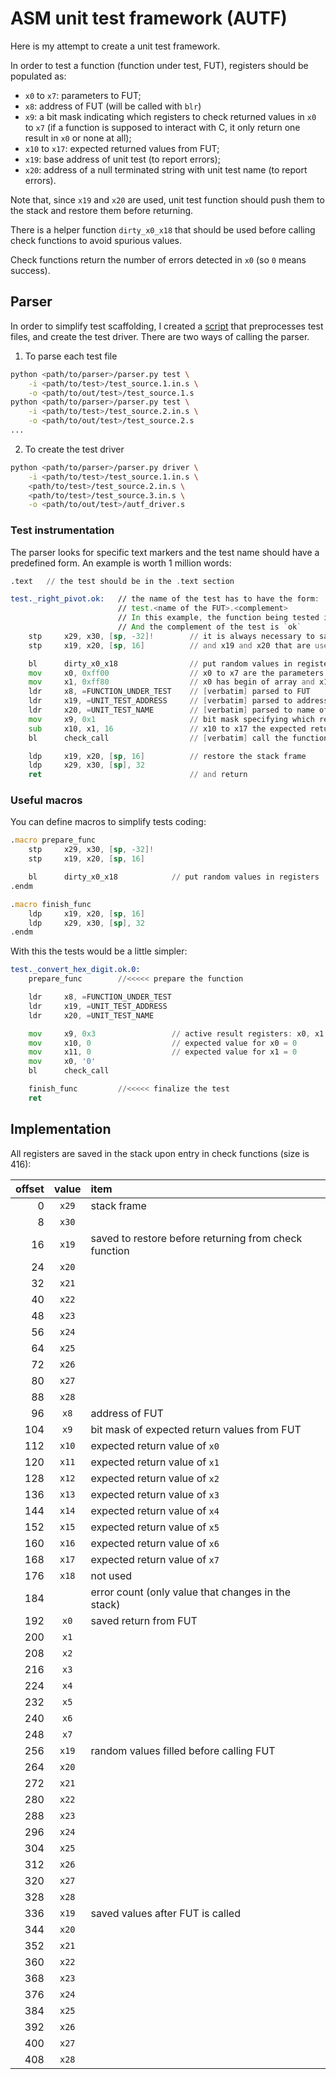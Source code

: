 # ASM unit test framework (AUTF)

Here is my attempt to create a unit test framework.

In order to test a function (function under test, FUT), registers should be populated as:

* `x0` to `x7`: parameters to FUT;
* `x8`: address of FUT (will be called with `blr`)
* `x9`: a bit mask indicating which registers to check returned values in `x0` to `x7` (if a
  function is supposed to interact with C, it only return one result in `x0` or none at all);
* `x10` to `x17`: expected returned values from FUT;
* `x19`: base address of unit test (to report errors);
* `x20`: address of a null terminated string with unit test name (to report errors).

Note that, since `x19` and `x20` are used, unit test function should push them to the stack and
restore them before returning.

There is a helper function `dirty_x0_x18` that should be used before calling check functions to
avoid spurious values.

Check functions return the number of errors detected in `x0` (so `0` means success).

## Parser

In order to simplify test scaffolding, I created a [script](parser.py) that preprocesses test files,
and create the test driver. There are two ways of calling the parser.

1. To parse each test file

```bash
python <path/to/parser>/parser.py test \
    -i <path/to/test>/test_source.1.in.s \
    -o <path/to/out/test>/test_source.1.s
python <path/to/parser>/parser.py test \
    -i <path/to/test>/test_source.2.in.s \
    -o <path/to/out/test>/test_source.2.s
...
```

2. To create the test driver

```bash
python <path/to/parser>/parser.py driver \
    -i <path/to/test>/test_source.1.in.s \
    <path/to/test>/test_source.2.in.s \
    <path/to/test>/test_source.3.in.s \
    -o <path/to/out/test>/autf_driver.s
```

### Test instrumentation

The parser looks for specific text markers and the test name should have a predefined form. An
example is worth 1 million words:

```asm
.text   // the test should be in the .text section

test._right_pivot.ok:   // the name of the test has to have the form:
                        // test.<name of the FUT>.<complement>
                        // In this example, the function being tested is `_right_pivot`
                        // And the complement of the test is `ok`
    stp     x29, x30, [sp, -32]!        // it is always necessary to save the x29, x30 (stack frame)
    stp     x19, x20, [sp, 16]          // and x19 and x20 that are used to save unit test address and test name

    bl      dirty_x0_x18                // put random values in registers (recommended to do)
    mov     x0, 0xff00                  // x0 to x7 are the parameters to FUT, in this example:
    mov     x1, 0xff80                  // x0 has begin of array and x1 has end of array
    ldr     x8, =FUNCTION_UNDER_TEST    // [verbatim] parsed to FUT
    ldr     x19, =UNIT_TEST_ADDRESS     // [verbatim] parsed to address of this unit test, for error messages
    ldr     x20, =UNIT_TEST_NAME        // [verbatim] parsed to name of this unit test, for error messages
    mov     x9, 0x1                     // bit mask specifying which registers will have return values (in this example only x0)
    sub     x10, x1, 16                 // x10 to x17 the expected return values (in this example 16 in x0)
    bl      check_call                  // [verbatim] call the function to run the tests

    ldp     x19, x20, [sp, 16]          // restore the stack frame
    ldp     x29, x30, [sp], 32
    ret                                 // and return
```

### Useful macros

You can define macros to simplify tests coding:

```asm
.macro prepare_func
    stp     x29, x30, [sp, -32]!
    stp     x19, x20, [sp, 16]

    bl      dirty_x0_x18            // put random values in registers
.endm

.macro finish_func
    ldp     x19, x20, [sp, 16]
    ldp     x29, x30, [sp], 32
.endm
```

With this the tests would be a little simpler:

```asm
test._convert_hex_digit.ok.0:
    prepare_func        //<<<<< prepare the function

    ldr     x8, =FUNCTION_UNDER_TEST
    ldr     x19, =UNIT_TEST_ADDRESS
    ldr     x20, =UNIT_TEST_NAME

    mov     x9, 0x3                 // active result registers: x0, x1
    mov     x10, 0                  // expected value for x0 = 0
    mov     x11, 0                  // expected value for x1 = 0
    mov     x0, '0'
    bl      check_call

    finish_func         //<<<<< finalize the test
    ret
```

## Implementation

All registers are saved in the stack upon entry in check functions (size is 416):

| offset | value | item                                                  |
| -----: | :---: | :---------------------------------------------------- |
|      0 | `x29` | stack frame                                           |
|      8 | `x30` |                                                       |
|     16 | `x19` | saved to restore before returning from check function |
|     24 | `x20` |                                                       |
|     32 | `x21` |                                                       |
|     40 | `x22` |                                                       |
|     48 | `x23` |                                                       |
|     56 | `x24` |                                                       |
|     64 | `x25` |                                                       |
|     72 | `x26` |                                                       |
|     80 | `x27` |                                                       |
|     88 | `x28` |                                                       |
|     96 | `x8`  | address of FUT                                        |
|    104 | `x9`  | bit mask of expected return values from FUT           |
|    112 | `x10` | expected return value of `x0`                         |
|    120 | `x11` | expected return value of `x1`                         |
|    128 | `x12` | expected return value of `x2`                         |
|    136 | `x13` | expected return value of `x3`                         |
|    144 | `x14` | expected return value of `x4`                         |
|    152 | `x15` | expected return value of `x5`                         |
|    160 | `x16` | expected return value of `x6`                         |
|    168 | `x17` | expected return value of `x7`                         |
|    176 | `x18` | not used                                              |
|    184 |       | error count (only value that changes in the stack)    |
|    192 | `x0`  | saved return from FUT                                 |
|    200 | `x1`  |                                                       |
|    208 | `x2`  |                                                       |
|    216 | `x3`  |                                                       |
|    224 | `x4`  |                                                       |
|    232 | `x5`  |                                                       |
|    240 | `x6`  |                                                       |
|    248 | `x7`  |                                                       |
|    256 | `x19` | random values filled before calling FUT               |
|    264 | `x20` |                                                       |
|    272 | `x21` |                                                       |
|    280 | `x22` |                                                       |
|    288 | `x23` |                                                       |
|    296 | `x24` |                                                       |
|    304 | `x25` |                                                       |
|    312 | `x26` |                                                       |
|    320 | `x27` |                                                       |
|    328 | `x28` |                                                       |
|    336 | `x19` | saved values after FUT is called                      |
|    344 | `x20` |                                                       |
|    352 | `x21` |                                                       |
|    360 | `x22` |                                                       |
|    368 | `x23` |                                                       |
|    376 | `x24` |                                                       |
|    384 | `x25` |                                                       |
|    392 | `x26` |                                                       |
|    400 | `x27` |                                                       |
|    408 | `x28` |                                                       |

